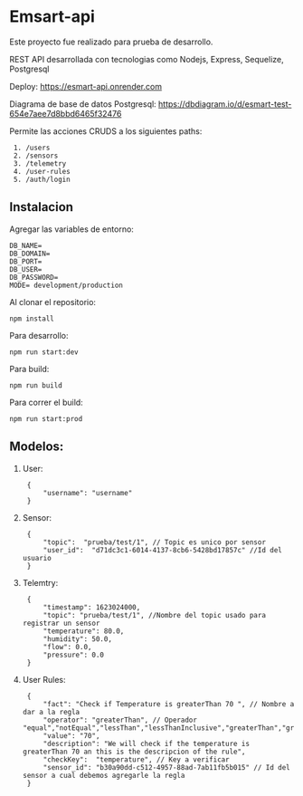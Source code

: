
# Emsart-api

Este proyecto fue realizado para prueba de desarrollo.

REST API desarrollada con tecnologias como Nodejs, Express, Sequelize, Postgresql

Deploy: https://esmart-api.onrender.com

Diagrama de base de datos Postgresql: https://dbdiagram.io/d/esmart-test-654e7aee7d8bbd6465f32476

Permite las acciones CRUDS a los siguientes paths:

     1. /users
     2. /sensors
     3. /telemetry
     4. /user-rules
     5. /auth/login


## Instalacion

Agregar las variables de entorno:

    DB_NAME=
    DB_DOMAIN=
    DB_PORT=
    DB_USER=
    DB_PASSWORD=
    MODE= development/production

Al clonar el repositorio:

    npm install

Para desarrollo:

    npm run start:dev

Para build:

    npm run build

Para correr el build:

    npm run start:prod

 




## Modelos:
1. User:

        {
            "username": "username"
        }

2. Sensor:

        {
            "topic":  "prueba/test/1", // Topic es unico por sensor
            "user_id":  "d71dc3c1-6014-4137-8cb6-5428bd17857c" //Id del usuario
        }

3. Telemtry:

        {
            "timestamp": 1623024000,
            "topic": "prueba/test/1", //Nombre del topic usado para registrar un sensor
            "temperature": 80.0,
            "humidity": 50.0,
            "flow": 0.0,
            "pressure": 0.0
        }
        
4. User Rules:

        {
            "fact": "Check if Temperature is greaterThan 70 ", // Nombre a dar a la regla
            "operator": "greaterThan", // Operador   "equal","notEqual","lessThan","lessThanInclusive","greaterThan","greaterThanInclusive",
            "value": "70",
            "description": "We will check if the temperature is greaterThan 70 an this is the descripcion of the rule",
            "checkKey":  "temperature", // Key a verificar
            "sensor_id": "b30a90dd-c512-4957-88ad-7ab11fb5b015" // Id del sensor a cual debemos agregarle la regla
        }
